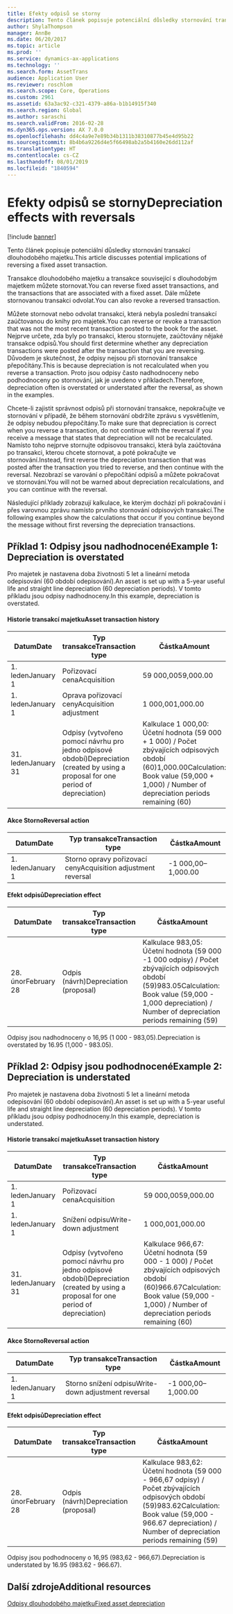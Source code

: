 ```yaml
---
title: Efekty odpisů se storny
description: Tento článek popisuje potenciální důsledky stornování transakcí dlouhodobého majetku.
author: ShylaThompson
manager: AnnBe
ms.date: 06/20/2017
ms.topic: article
ms.prod: ''
ms.service: dynamics-ax-applications
ms.technology: ''
ms.search.form: AssetTrans
audience: Application User
ms.reviewer: roschlom
ms.search.scope: Core, Operations
ms.custom: 2961
ms.assetid: 63a3ac92-c321-4379-a86a-b1b14915f340
ms.search.region: Global
ms.author: saraschi
ms.search.validFrom: 2016-02-28
ms.dyn365.ops.version: AX 7.0.0
ms.openlocfilehash: dd4c4a9e7e89b34b1311b38310877b45e4d95b22
ms.sourcegitcommit: 8b4b6a9226d4e5f66498ab2a5b4160e26dd112af
ms.translationtype: HT
ms.contentlocale: cs-CZ
ms.lasthandoff: 08/01/2019
ms.locfileid: "1840594"
---
```

# <a name="depreciation-effects-with-reversals"></a><span data-ttu-id="72c32-103">Efekty odpisů se storny</span><span class="sxs-lookup"><span data-stu-id="72c32-103">Depreciation effects with reversals</span></span>

[!include [banner](../includes/banner.md)]

<span data-ttu-id="72c32-104">Tento článek popisuje potenciální důsledky stornování transakcí dlouhodobého majetku.</span><span class="sxs-lookup"><span data-stu-id="72c32-104">This article discusses potential implications of reversing a fixed asset transaction.</span></span> 

<span data-ttu-id="72c32-105">Transakce dlouhodobého majetku a transakce související s dlouhodobým majetkem můžete stornovat.</span><span class="sxs-lookup"><span data-stu-id="72c32-105">You can reverse fixed asset transactions, and the transactions that are associated with a fixed asset.</span></span> <span data-ttu-id="72c32-106">Dále můžete stornovanou transakci odvolat.</span><span class="sxs-lookup"><span data-stu-id="72c32-106">You can also revoke a reversed transaction.</span></span> 

<span data-ttu-id="72c32-107">Můžete stornovat nebo odvolat transakci, která nebyla poslední transakcí zaúčtovanou do knihy pro majetek.</span><span class="sxs-lookup"><span data-stu-id="72c32-107">You can reverse or revoke a transaction that was not the most recent transaction posted to the book for the asset.</span></span> <span data-ttu-id="72c32-108">Nejprve určete, zda byly po transakci, kterou stornujete, zaúčtovány nějaké transakce odpisů.</span><span class="sxs-lookup"><span data-stu-id="72c32-108">You should first determine whether any depreciation transactions were posted after the transaction that you are reversing.</span></span> <span data-ttu-id="72c32-109">Důvodem je skutečnost, že odpisy nejsou při stornování transakce přepočítány.</span><span class="sxs-lookup"><span data-stu-id="72c32-109">This is because depreciation is not recalculated when you reverse a transaction.</span></span> <span data-ttu-id="72c32-110">Proto jsou odpisy často nadhodnoceny nebo podhodnoceny po stornování, jak je uvedeno v příkladech.</span><span class="sxs-lookup"><span data-stu-id="72c32-110">Therefore, depreciation often is overstated or understated after the reversal, as shown in the examples.</span></span> 

<span data-ttu-id="72c32-111">Chcete-li zajistit správnost odpisů při stornování transakce, nepokračujte ve stornování v případě, že během stornování obdržíte zprávu s vysvětlením, že odpisy nebudou přepočítány.</span><span class="sxs-lookup"><span data-stu-id="72c32-111">To make sure that depreciation is correct when you reverse a transaction, do not continue with the reversal if you receive a message that states that depreciation will not be recalculated.</span></span> <span data-ttu-id="72c32-112">Namísto toho nejprve stornujte odpisovou transakci, která byla zaúčtována po transakci, kterou chcete stornovat, a poté pokračujte ve stornování.</span><span class="sxs-lookup"><span data-stu-id="72c32-112">Instead, first reverse the depreciation transaction that was posted after the transaction you tried to reverse, and then continue with the reversal.</span></span> <span data-ttu-id="72c32-113">Nezobrazí se varování o přepočítání odpisů a můžete pokračovat ve stornování.</span><span class="sxs-lookup"><span data-stu-id="72c32-113">You will not be warned about depreciation recalculations, and you can continue with the reversal.</span></span> 

<span data-ttu-id="72c32-114">Následující příklady zobrazují kalkulace, ke kterým dochází při pokračování i přes varovnou zprávu namísto prvního stornování odpisových transakcí.</span><span class="sxs-lookup"><span data-stu-id="72c32-114">The following examples show the calculations that occur if you continue beyond the message without first reversing the depreciation transactions.</span></span>

## <a name="example-1-depreciation-is-overstated"></a><span data-ttu-id="72c32-115"> Příklad 1: Odpisy jsou nadhodnocené</span><span class="sxs-lookup"><span data-stu-id="72c32-115">Example 1: Depreciation is overstated</span></span>
<span data-ttu-id="72c32-116">Pro majetek je nastavena doba životnosti 5 let a lineární metoda odepisování (60 období odepisování).</span><span class="sxs-lookup"><span data-stu-id="72c32-116">An asset is set up with a 5-year useful life and straight line depreciation (60 depreciation periods).</span></span> <span data-ttu-id="72c32-117">V tomto příkladu jsou odpisy nadhodnoceny.</span><span class="sxs-lookup"><span data-stu-id="72c32-117">In this example, depreciation is overstated.</span></span>
#### <a name="asset-transaction-history"></a><span data-ttu-id="72c32-118">Historie transakcí majetku</span><span class="sxs-lookup"><span data-stu-id="72c32-118">Asset transaction history</span></span>

| <span data-ttu-id="72c32-119">Datum</span><span class="sxs-lookup"><span data-stu-id="72c32-119">Date</span></span>       | <span data-ttu-id="72c32-120">Typ transakce</span><span class="sxs-lookup"><span data-stu-id="72c32-120">Transaction type</span></span>                                                          | <span data-ttu-id="72c32-121">Částka</span><span class="sxs-lookup"><span data-stu-id="72c32-121">Amount</span></span>                                    |
|------------|---------------------------------------------------------------------------|-------------------------------------------|
| <span data-ttu-id="72c32-122">1. leden</span><span class="sxs-lookup"><span data-stu-id="72c32-122">January 1</span></span>  | <span data-ttu-id="72c32-123">Pořizovací cena</span><span class="sxs-lookup"><span data-stu-id="72c32-123">Acquisition</span></span>                                                               | <span data-ttu-id="72c32-124">59 000,00</span><span class="sxs-lookup"><span data-stu-id="72c32-124">59,000.00</span></span>                                 |
| <span data-ttu-id="72c32-125">1. leden</span><span class="sxs-lookup"><span data-stu-id="72c32-125">January 1</span></span>  | <span data-ttu-id="72c32-126">Oprava pořizovací ceny</span><span class="sxs-lookup"><span data-stu-id="72c32-126">Acquisition adjustment</span></span>                                                    | <span data-ttu-id="72c32-127">1 000,00</span><span class="sxs-lookup"><span data-stu-id="72c32-127">1,000.00</span></span>                                  |
| <span data-ttu-id="72c32-128">31. leden</span><span class="sxs-lookup"><span data-stu-id="72c32-128">January 31</span></span> | <span data-ttu-id="72c32-129">Odpisy (vytvořeno pomocí návrhu pro jedno odpisové období)</span><span class="sxs-lookup"><span data-stu-id="72c32-129">Depreciation (created by using a proposal for one period of depreciation)</span></span> | <span data-ttu-id="72c32-130">Kalkulace 1 000,00: Účetní hodnota (59 000 + 1 000) / Počet zbývajících odpisových období (60)</span><span class="sxs-lookup"><span data-stu-id="72c32-130">1,000.00Calculation: Book value (59,000 + 1,000) / Number of depreciation periods remaining (60)</span></span> |

#### <a name="reversal-action"></a><span data-ttu-id="72c32-131">Akce Storno</span><span class="sxs-lookup"><span data-stu-id="72c32-131">Reversal action</span></span>

| <span data-ttu-id="72c32-132">Datum</span><span class="sxs-lookup"><span data-stu-id="72c32-132">Date</span></span>      | <span data-ttu-id="72c32-133">Typ transakce</span><span class="sxs-lookup"><span data-stu-id="72c32-133">Transaction type</span></span>                | <span data-ttu-id="72c32-134">Částka</span><span class="sxs-lookup"><span data-stu-id="72c32-134">Amount</span></span>    |
|-----------|---------------------------------|-----------|
| <span data-ttu-id="72c32-135">1. leden</span><span class="sxs-lookup"><span data-stu-id="72c32-135">January 1</span></span> | <span data-ttu-id="72c32-136">Storno opravy pořizovací ceny</span><span class="sxs-lookup"><span data-stu-id="72c32-136">Acquisition adjustment reversal</span></span> | <span data-ttu-id="72c32-137">-1 000,00</span><span class="sxs-lookup"><span data-stu-id="72c32-137">–1,000.00</span></span> |

#### <a name="depreciation-effect"></a><span data-ttu-id="72c32-138">Efekt odpisů</span><span class="sxs-lookup"><span data-stu-id="72c32-138">Depreciation effect</span></span>

| <span data-ttu-id="72c32-139">Datum</span><span class="sxs-lookup"><span data-stu-id="72c32-139">Date</span></span>        | <span data-ttu-id="72c32-140">Typ transakce</span><span class="sxs-lookup"><span data-stu-id="72c32-140">Transaction type</span></span>        | <span data-ttu-id="72c32-141">Částka</span><span class="sxs-lookup"><span data-stu-id="72c32-141">Amount</span></span>                                                                                |
|-------------|-------------------------|---------------------------------------------------------------------------------------|
| <span data-ttu-id="72c32-142">28. únor</span><span class="sxs-lookup"><span data-stu-id="72c32-142">February 28</span></span> | <span data-ttu-id="72c32-143">Odpis (návrh)</span><span class="sxs-lookup"><span data-stu-id="72c32-143">Depreciation (proposal)</span></span> | <span data-ttu-id="72c32-144">Kalkulace 983,05: Účetní hodnota (59 000 -1 000 odpisy) / Počet zbývajících odpisových období (59)</span><span class="sxs-lookup"><span data-stu-id="72c32-144">983.05Calculation: Book value (59,000 - 1,000 depreciation) / Number of depreciation periods remaining (59)</span></span> |

<span data-ttu-id="72c32-145">Odpisy jsou nadhodnoceny o 16,95 (1 000 - 983,05).</span><span class="sxs-lookup"><span data-stu-id="72c32-145">Depreciation is overstated by 16.95 (1,000 - 983.05).</span></span>

## <a name="example-2-depreciation-is-understated"></a><span data-ttu-id="72c32-146"> Příklad 2: Odpisy jsou podhodnocené</span><span class="sxs-lookup"><span data-stu-id="72c32-146">Example 2: Depreciation is understated</span></span>
<span data-ttu-id="72c32-147">Pro majetek je nastavena doba životnosti 5 let a lineární metoda odepisování (60 období odepisování).</span><span class="sxs-lookup"><span data-stu-id="72c32-147">An asset is set up with a 5-year useful life and straight line depreciation (60 depreciation periods).</span></span> <span data-ttu-id="72c32-148">V tomto příkladu jsou odpisy podhodnoceny.</span><span class="sxs-lookup"><span data-stu-id="72c32-148">In this example, depreciation is understated.</span></span>
#### <a name="asset-transaction-history"></a><span data-ttu-id="72c32-149">Historie transakcí majetku</span><span class="sxs-lookup"><span data-stu-id="72c32-149">Asset transaction history</span></span>

| <span data-ttu-id="72c32-150">Datum</span><span class="sxs-lookup"><span data-stu-id="72c32-150">Date</span></span>       | <span data-ttu-id="72c32-151">Typ transakce</span><span class="sxs-lookup"><span data-stu-id="72c32-151">Transaction type</span></span>                                                          | <span data-ttu-id="72c32-152">Částka</span><span class="sxs-lookup"><span data-stu-id="72c32-152">Amount</span></span>                                      |
|------------|---------------------------------------------------------------------------|---------------------------------------------|
| <span data-ttu-id="72c32-153">1. leden</span><span class="sxs-lookup"><span data-stu-id="72c32-153">January 1</span></span>  | <span data-ttu-id="72c32-154">Pořizovací cena</span><span class="sxs-lookup"><span data-stu-id="72c32-154">Acquisition</span></span>                                                               | <span data-ttu-id="72c32-155">59 000,00</span><span class="sxs-lookup"><span data-stu-id="72c32-155">59,000.00</span></span>                                   |
| <span data-ttu-id="72c32-156">1. leden</span><span class="sxs-lookup"><span data-stu-id="72c32-156">January 1</span></span>  | <span data-ttu-id="72c32-157">Snížení odpisu</span><span class="sxs-lookup"><span data-stu-id="72c32-157">Write-down adjustment</span></span>                                                     | <span data-ttu-id="72c32-158">1 000,00</span><span class="sxs-lookup"><span data-stu-id="72c32-158">1,000.00</span></span>                                    |
| <span data-ttu-id="72c32-159">31. leden</span><span class="sxs-lookup"><span data-stu-id="72c32-159">January 31</span></span> | <span data-ttu-id="72c32-160">Odpisy (vytvořeno pomocí návrhu pro jedno odpisové období)</span><span class="sxs-lookup"><span data-stu-id="72c32-160">Depreciation (created by using a proposal for one period of depreciation)</span></span> | <span data-ttu-id="72c32-161">Kalkulace 966,67: Účetní hodnota (59 000 - 1 000) / Počet zbývajících odpisových období (60)</span><span class="sxs-lookup"><span data-stu-id="72c32-161">966.67Calculation: Book value (59,000 - 1,000) / Number of depreciation periods remaining (60)</span></span> |

#### <a name="reversal-action"></a><span data-ttu-id="72c32-162">Akce Storno</span><span class="sxs-lookup"><span data-stu-id="72c32-162">Reversal action</span></span>

| <span data-ttu-id="72c32-163">Datum</span><span class="sxs-lookup"><span data-stu-id="72c32-163">Date</span></span>      | <span data-ttu-id="72c32-164">Typ transakce</span><span class="sxs-lookup"><span data-stu-id="72c32-164">Transaction type</span></span>               | <span data-ttu-id="72c32-165">Částka</span><span class="sxs-lookup"><span data-stu-id="72c32-165">Amount</span></span>    |
|-----------|--------------------------------|-----------|
| <span data-ttu-id="72c32-166">1. leden</span><span class="sxs-lookup"><span data-stu-id="72c32-166">January 1</span></span> | <span data-ttu-id="72c32-167">Storno snížení odpisu</span><span class="sxs-lookup"><span data-stu-id="72c32-167">Write-down adjustment reversal</span></span> | <span data-ttu-id="72c32-168">-1 000,00</span><span class="sxs-lookup"><span data-stu-id="72c32-168">–1,000.00</span></span> |

#### <a name="depreciation-effect"></a><span data-ttu-id="72c32-169">Efekt odpisů</span><span class="sxs-lookup"><span data-stu-id="72c32-169">Depreciation effect</span></span>

| <span data-ttu-id="72c32-170">Datum</span><span class="sxs-lookup"><span data-stu-id="72c32-170">Date</span></span>        | <span data-ttu-id="72c32-171">Typ transakce</span><span class="sxs-lookup"><span data-stu-id="72c32-171">Transaction type</span></span>        | <span data-ttu-id="72c32-172">Částka</span><span class="sxs-lookup"><span data-stu-id="72c32-172">Amount</span></span>                                                                                       |
|-------------|-------------------------|----------------------------------------------------------------------------------------------|
| <span data-ttu-id="72c32-173">28. únor</span><span class="sxs-lookup"><span data-stu-id="72c32-173">February 28</span></span> | <span data-ttu-id="72c32-174">Odpis (návrh)</span><span class="sxs-lookup"><span data-stu-id="72c32-174">Depreciation (proposal)</span></span> | <span data-ttu-id="72c32-175">Kalkulace 983,62: Účetní hodnota (59 000 - 966,67 odpisy) / Počet zbývajících odpisových období (59)</span><span class="sxs-lookup"><span data-stu-id="72c32-175">983.62Calculation: Book value (59,000 - 966.67 depreciation) / Number of depreciation periods remaining (59)</span></span> |

<span data-ttu-id="72c32-176">Odpisy jsou podhodnoceny o 16,95 (983,62 - 966,67).</span><span class="sxs-lookup"><span data-stu-id="72c32-176">Depreciation is understated by 16.95 (983.62 - 966.67).</span></span>



<a name="additional-resources"></a><span data-ttu-id="72c32-177">Další zdroje</span><span class="sxs-lookup"><span data-stu-id="72c32-177">Additional resources</span></span>
--------

[<span data-ttu-id="72c32-178">Odpisy dlouhodobého majetku</span><span class="sxs-lookup"><span data-stu-id="72c32-178">Fixed asset depreciation</span></span>](fixed-asset-depreciation.md)



